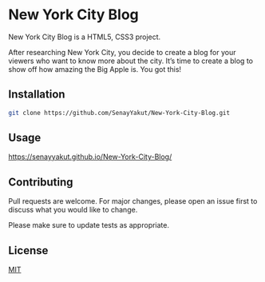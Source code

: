 # New York City Blog


New York City Blog is a HTML5, CSS3 project.

After researching New York City, you decide to create a blog for your viewers who want to know more about the city. It’s time to create a blog to show off how amazing the Big Apple is. You got this!

## Installation

```bash
git clone https://github.com/SenayYakut/New-York-City-Blog.git
```

## Usage

https://senayyakut.github.io/New-York-City-Blog/


## Contributing
Pull requests are welcome. For major changes, please open an issue first to discuss what you would like to change.

Please make sure to update tests as appropriate.

## License
[MIT](https://choosealicense.com/licenses/mit/)
